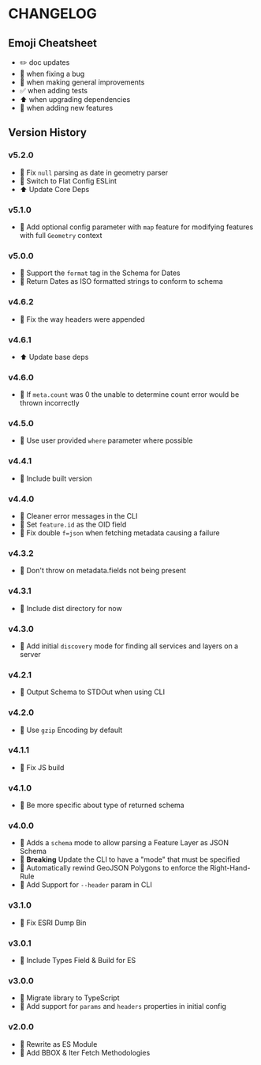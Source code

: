# CHANGELOG

## Emoji Cheatsheet
- :pencil2: doc updates
- :bug: when fixing a bug
- :rocket: when making general improvements
- :white_check_mark: when adding tests
- :arrow_up: when upgrading dependencies
- :tada: when adding new features

## Version History

### v5.2.0

- :bug: Fix `null` parsing as date in geometry parser
- :rocket: Switch to Flat Config ESLint
- :arrow_up: Update Core Deps

### v5.1.0

- :tada: Add optional config parameter with `map` feature for modifying features with full `Geometry` context

### v5.0.0

- :tada: Support the `format` tag in the Schema for Dates
- :rocket: Return Dates as ISO formatted strings to conform to schema

### v4.6.2

- :bug: Fix the way headers were appended

### v4.6.1

- :arrow_up: Update base deps

### v4.6.0

- :bug: If `meta.count` was 0 the unable to determine count error would be thrown incorrectly

### v4.5.0

- :rocket: Use user provided `where` parameter where possible

### v4.4.1

- :bug: Include built version

### v4.4.0

- :bug: Cleaner error messages in the CLI
- :tada: Set `feature.id` as the OID field
- :bug: Fix double `f=json` when fetching metadata causing a failure

### v4.3.2

- :bug: Don't throw on metadata.fields not being present

### v4.3.1

- :bug: Include dist directory for now

### v4.3.0

- :rocket: Add initial `discovery` mode for finding all services and layers on a server

### v4.2.1

- :bug: Output Schema to STDOut when using CLI

### v4.2.0

- :bug: Use `gzip` Encoding by default

### v4.1.1

- :bug: Fix JS build

### v4.1.0

- :rocket: Be more specific about type of returned schema

### v4.0.0

- :tada: Adds a `schema` mode to allow parsing a Feature Layer as JSON Schema
- :rocket: **Breaking** Update the CLI to have a "mode" that must be specified
- :rocket: Automatically rewind GeoJSON Polygons to enforce the Right-Hand-Rule
- :rocket: Add Support for `--header` param in CLI

### v3.1.0

- :rocket: Fix ESRI Dump Bin

### v3.0.1

- :bug: Include Types Field & Build for ES

### v3.0.0

- :rocket: Migrate library to TypeScript
- :tada: Add support for `params` and `headers` properties in initial config

### v2.0.0

- :tada: Rewrite as ES Module
- :tada: Add BBOX & Iter Fetch Methodologies
